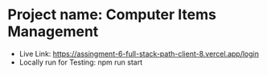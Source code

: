  # Project name: Computer Items Management
 - Live Link: https://assingment-6-full-stack-path-client-8.vercel.app/login
 - Locally run for Testing: npm run start
